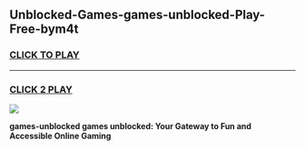 
## Unblocked-Games-games-unblocked-Play-Free-bym4t
<h3>
<a href="https://premium76.site?title=games-unblocked&ref=17A">CLICK TO PLAY</a></h3>
<hr>

<h3>
<a href="https://premium76.site?title=games-unblocked&ref=17A">CLICK 2 PLAY</a>
  
</h3>

<a href="https://premium76.site?title=games-unblocked&ref=17A"><img src="https://clearcache.store/games.png"></a>


**games-unblocked games unblocked: Your Gateway to Fun and Accessible Online Gaming**

